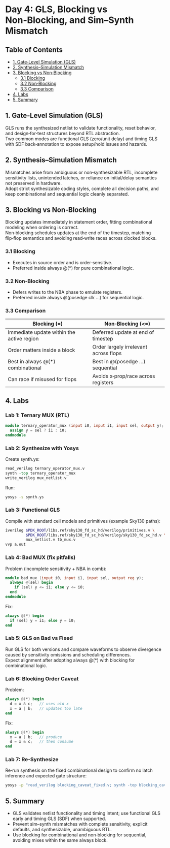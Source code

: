 # Day 4: GLS, Blocking vs Non‑Blocking, and Sim–Synth Mismatch

## Table of Contents
- [1. Gate‑Level Simulation (GLS)](#1-gate-level-simulation-gls)
- [2. Synthesis–Simulation Mismatch](#2-synthesis–simulation-mismatch)
- [3. Blocking vs Non‑Blocking](#3-blocking-vs-non-blocking)
  - [3.1 Blocking](#31-blocking)
  - [3.2 Non‑Blocking](#32-non-blocking)
  - [3.3 Comparison](#33-comparison)
- [4. Labs](#4-labs)
- [5. Summary](#5-summary)

## 1. Gate‑Level Simulation (GLS)
GLS runs the synthesized netlist to validate functionality, reset behavior, and design‑for‑test structures beyond RTL abstraction.  
Two common modes are functional GLS (zero/unit delay) and timing GLS with SDF back‑annotation to expose setup/hold issues and hazards.

## 2. Synthesis–Simulation Mismatch
Mismatches arise from ambiguous or non‑synthesizable RTL, incomplete sensitivity lists, unintended latches, or reliance on initial/delay semantics not preserved in hardware.  
Adopt strict synthesizable coding styles, complete all decision paths, and keep combinational and sequential logic cleanly separated.

## 3. Blocking vs Non‑Blocking
Blocking updates immediately in statement order, fitting combinational modeling when ordering is correct.  
Non‑blocking schedules updates at the end of the timestep, matching flip‑flop semantics and avoiding read‑write races across clocked blocks.

### 3.1 Blocking
- Executes in source order and is order‑sensitive.  
- Preferred inside always @(*) for pure combinational logic.

### 3.2 Non‑Blocking
- Defers writes to the NBA phase to emulate registers.  
- Preferred inside always @(posedge clk …) for sequential logic.

### 3.3 Comparison

| Blocking (=) | Non‑Blocking (<=) |
|---|---|
| Immediate update within the active region | Deferred update at end of timestep |
| Order matters inside a block | Order largely irrelevant across flops |
| Best in always @(*) combinational | Best in @(posedge …) sequential |
| Can race if misused for flops | Avoids x‑prop/race across registers |

## 4. Labs

### Lab 1: Ternary MUX (RTL)
```verilog
module ternary_operator_mux (input i0, input i1, input sel, output y);
  assign y = sel ? i1 : i0;
endmodule
```

### Lab 2: Synthesize with Yosys
Create synth.ys:
```tcl
read_verilog ternary_operator_mux.v
synth -top ternary_operator_mux
write_verilog mux_netlist.v
```
Run:
```sh
yosys -s synth.ys
```

### Lab 3: Functional GLS
Compile with standard cell models and primitives (example Sky130 paths):
```sh
iverilog $PDK_ROOT/libs.ref/sky130_fd_sc_hd/verilog/primitives.v \
         $PDK_ROOT/libs.ref/sky130_fd_sc_hd/verilog/sky130_fd_sc_hd.v \
         mux_netlist.v tb_mux.v
vvp a.out
```

### Lab 4: Bad MUX (fix pitfalls)
Problem (incomplete sensitivity + NBA in comb):
```verilog
module bad_mux (input i0, input i1, input sel, output reg y);
  always @(sel) begin
    if (sel) y <= i1; else y <= i0;
  end
endmodule
```
Fix:
```verilog
always @(*) begin
  if (sel) y = i1; else y = i0;
end
```

### Lab 5: GLS on Bad vs Fixed
Run GLS for both versions and compare waveforms to observe divergence caused by sensitivity omissions and scheduling differences.  
Expect alignment after adopting always @(*) with blocking for combinational logic.

### Lab 6: Blocking Order Caveat
Problem:
```verilog
always @(*) begin
  d = x & c;   // uses old x
  x = a | b;   // updates too late
end
```
Fix:
```verilog
always @(*) begin
  x = a | b;   // produce
  d = x & c;   // then consume
end
```

### Lab 7: Re‑Synthesize
Re‑run synthesis on the fixed combinational design to confirm no latch inference and expected gate structure:
```sh
yosys -p "read_verilog blocking_caveat_fixed.v; synth -top blocking_caveat; write_verilog caveat_netlist.v"
```

## 5. Summary
- GLS validates netlist functionality and timing intent; use functional GLS early and timing GLS (SDF) when supported.  
- Prevent sim–synth mismatches with complete sensitivity, explicit defaults, and synthesizable, unambiguous RTL.  
- Use blocking for combinational and non‑blocking for sequential, avoiding mixes within the same always block.
